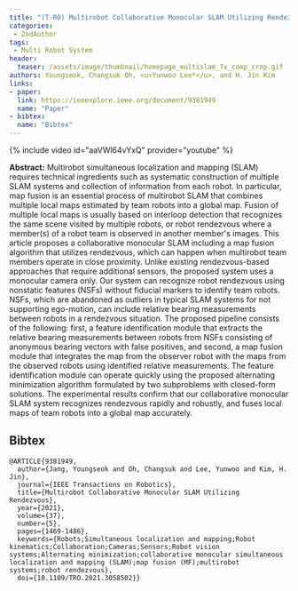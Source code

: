 ```yaml
---
title: "(T-RO) Multirobot Collaborative Monocular SLAM Utilizing Rendezvous"
categories:
 - 2ndAuthor
tags:
 - Multi Robot System
header:
  teaser: /assets/image/thumbnail/homepage_multislam_7x_comp_crop.gif
authors: Youngseok, Changsuk Oh, <u>Yunwoo Lee*</u>, and H. Jin Kim
links:
- paper:
  link: https://ieeexplore.ieee.org/document/9381949
  name: "Paper"
- bibtex:
  name: "Bibtex"
---
```

{% include video id="aaVWl64vYxQ" provider="youtube" %}

**Abstract:** Multirobot simultaneous localization and mapping (SLAM) requires technical ingredients such as systematic construction of multiple SLAM systems and collection of information from each robot. In particular, map fusion is an essential process of multirobot SLAM that combines multiple local maps estimated by team robots into a global map. Fusion of multiple local maps is usually based on interloop detection that recognizes the same scene visited by multiple robots, or robot rendezvous where a member(s) of a robot team is observed in another member's images. This article proposes a collaborative monocular SLAM including a map fusion algorithm that utilizes rendezvous, which can happen when multirobot team members operate in close proximity. Unlike existing rendezvous-based approaches that require additional sensors, the proposed system uses a monocular camera only. Our system can recognize robot rendezvous using nonstatic features (NSFs) without fiducial markers to identify team robots. NSFs, which are abandoned as outliers in typical SLAM systems for not supporting ego-motion, can include relative bearing measurements between robots in a rendezvous situation. The proposed pipeline consists of the following: first, a feature identification module that extracts the relative bearing measurements between robots from NSFs consisting of anonymous bearing vectors with false positives, and second, a map fusion module that integrates the map from the observer robot with the maps from the observed robots using identified relative measurements. The feature identification module can operate quickly using the proposed alternating minimization algorithm formulated by two subproblems with closed-form solutions. The experimental results confirm that our collaborative monocular SLAM system recognizes rendezvous rapidly and robustly, and fuses local maps of team robots into a global map accurately.

## Bibtex <a id="bibtex"></a>
```
@ARTICLE{9381949,
  author={Jang, Youngseok and Oh, Changsuk and Lee, Yunwoo and Kim, H. Jin},
  journal={IEEE Transactions on Robotics}, 
  title={Multirobot Collaborative Monocular SLAM Utilizing Rendezvous}, 
  year={2021},
  volume={37},
  number={5},
  pages={1469-1486},
  keywords={Robots;Simultaneous localization and mapping;Robot kinematics;Collaboration;Cameras;Sensors;Robot vision systems;Alternating minimization;collaborative monocular simultaneous localization and mapping (SLAM);map fusion (MF);multirobot systems;robot rendezvous},
  doi={10.1109/TRO.2021.3058502}}
```